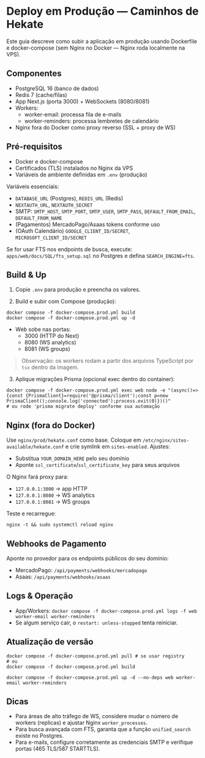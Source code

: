 # Deploy em Produção — Caminhos de Hekate

Este guia descreve como subir a aplicação em produção usando Dockerfile e docker-compose (sem Nginx no Docker — Nginx roda localmente na VPS).

## Componentes

- PostgreSQL 16 (banco de dados)
- Redis 7 (cache/filas)
- App Next.js (porta 3000) + WebSockets (8080/8081)
- Workers:
  - worker-email: processa fila de e-mails
  - worker-reminders: processa lembretes de calendário
- Nginx fora do Docker como proxy reverso (SSL + proxy de WS)

## Pré-requisitos

- Docker e docker-compose
- Certificados (TLS) instalados no Nginx da VPS
- Variáveis de ambiente definidas em `.env` (produção)

Variáveis essenciais:
- `DATABASE_URL` (Postgres), `REDIS_URL` (Redis)
- `NEXTAUTH_URL`, `NEXTAUTH_SECRET`
- SMTP: `SMTP_HOST`, `SMTP_PORT`, `SMTP_USER`, `SMTP_PASS`, `DEFAULT_FROM_EMAIL`, `DEFAULT_FROM_NAME`
- (Pagamentos) MercadoPago/Asaas tokens conforme uso
- (OAuth Calendário) `GOOGLE_CLIENT_ID/SECRET`, `MICROSOFT_CLIENT_ID/SECRET`

Se for usar FTS nos endpoints de busca, execute: `apps/web/docs/SQL/fts_setup.sql` no Postgres e defina `SEARCH_ENGINE=fts`.

## Build & Up

1) Copie `.env` para produção e preencha os valores.

2) Build e subir com Compose (produção):

```
docker compose -f docker-compose.prod.yml build
docker compose -f docker-compose.prod.yml up -d
```

- Web sobe nas portas:
  - 3000 (HTTP do Next)
  - 8080 (WS analytics)
  - 8081 (WS groups)

> Observação: os workers rodam a partir dos arquivos TypeScript por `tsx` dentro da imagem.

3) Aplique migrações Prisma (opcional exec dentro do container):

```
docker compose -f docker-compose.prod.yml exec web node -e "(async()=>{const {PrismaClient}=require('@prisma/client');const p=new PrismaClient();console.log('connected');process.exit(0)})()"
# ou rode 'prisma migrate deploy' conforme sua automação
```

## Nginx (fora do Docker)

Use `nginx/prod/hekate.conf` como base. Coloque em `/etc/nginx/sites-available/hekate.conf` e crie symlink em `sites-enabled`. Ajustes:
- Substitua `YOUR_DOMAIN_HERE` pelo seu domínio
- Aponte `ssl_certificate`/`ssl_certificate_key` para seus arquivos

O Nginx fará proxy para:
- `127.0.0.1:3000` → app HTTP
- `127.0.0.1:8080` → WS analytics
- `127.0.0.1:8081` → WS groups

Teste e recarregue:

```
nginx -t && sudo systemctl reload nginx
```

## Webhooks de Pagamento

Aponte no provedor para os endpoints públicos do seu domínio:
- MercadoPago: `/api/payments/webhooks/mercadopago`
- Asaas: `/api/payments/webhooks/asaas`

## Logs & Operação

- App/Workers: `docker compose -f docker-compose.prod.yml logs -f web worker-email worker-reminders`
- Se algum serviço cair, o `restart: unless-stopped` tenta reiniciar.

## Atualização de versão

```
docker compose -f docker-compose.prod.yml pull # se usar registry
# ou
docker compose -f docker-compose.prod.yml build

docker compose -f docker-compose.prod.yml up -d --no-deps web worker-email worker-reminders
```

## Dicas

- Para áreas de alto tráfego de WS, considere mudar o número de workers (replicas) e ajustar Nginx `worker_processes`.
- Para busca avançada com FTS, garanta que a função `unified_search` existe no Postgres.
- Para e-mails, configure corretamente as credenciais SMTP e verifique portas (465 TLS/587 STARTTLS).


